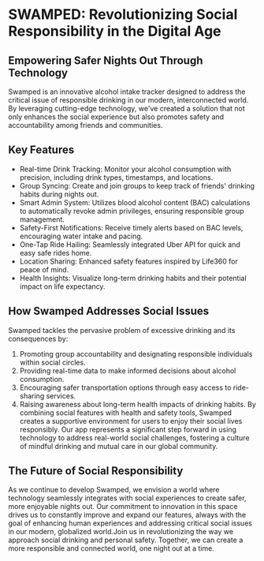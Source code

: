 # SWAMPED: Revolutionizing Social Responsibility in the Digital Age
## Empowering Safer Nights Out Through Technology
Swamped is an innovative alcohol intake tracker designed to address the critical issue of responsible drinking in our modern, interconnected world. By leveraging cutting-edge technology, we've created a solution that not only enhances the social experience but also promotes safety and accountability among friends and communities.
## Key Features
- Real-time Drink Tracking: Monitor your alcohol consumption with precision, including drink types, timestamps, and locations.
- Group Syncing: Create and join groups to keep track of friends' drinking habits during nights out.
- Smart Admin System: Utilizes blood alcohol content (BAC) calculations to automatically revoke admin privileges, ensuring responsible group management.
- Safety-First Notifications: Receive timely alerts based on BAC levels, encouraging water intake and pacing.
- One-Tap Ride Hailing: Seamlessly integrated Uber API for quick and easy safe rides home.
- Location Sharing: Enhanced safety features inspired by Life360 for peace of mind.
- Health Insights: Visualize long-term drinking habits and their potential impact on life expectancy.
## How Swamped Addresses Social Issues
Swamped tackles the pervasive problem of excessive drinking and its consequences by:
1. Promoting group accountability and designating responsible individuals within social circles.
2. Providing real-time data to make informed decisions about alcohol consumption.
3. Encouraging safer transportation options through easy access to ride-sharing services.
4. Raising awareness about long-term health impacts of drinking habits.
By combining social features with health and safety tools, Swamped creates a supportive environment for users to enjoy their social lives responsibly. Our app represents a significant step forward in using technology to address real-world social challenges, fostering a culture of mindful drinking and mutual care in our global community.
## The Future of Social Responsibility
As we continue to develop Swamped, we envision a world where technology seamlessly integrates with social experiences to create safer, more enjoyable nights out. Our commitment to innovation in this space drives us to constantly improve and expand our features, always with the goal of enhancing human experiences and addressing critical social issues in our modern, globalized world.Join us in revolutionizing the way we approach social drinking and personal safety. Together, we can create a more responsible and connected world, one night out at a time.

